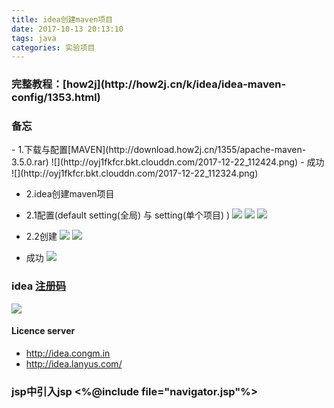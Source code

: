 ```yaml
---
title: idea创建maven项目
date: 2017-10-13 20:13:10
tags: java
categories: 实验项目
---
```


<h3>完整教程：[how2j](http://how2j.cn/k/idea/idea-maven-config/1353.html)</h3>

<h3>备忘</h3>
- 1.下载与配置[MAVEN](http://download.how2j.cn/1355/apache-maven-3.5.0.rar)
![](http://oyj1fkfcr.bkt.clouddn.com/2017-12-22_112424.png)
- 成功
![](http://oyj1fkfcr.bkt.clouddn.com/2017-12-22_112324.png)

- 2.idea创建maven项目

- 2.1配置(default setting(全局) 与 setting(单个项目) )
![](http://oyj1fkfcr.bkt.clouddn.com/2017-12-22_112732.png)
![](http://oyj1fkfcr.bkt.clouddn.com/2017-12-22_112850.png)
![](http://oyj1fkfcr.bkt.clouddn.com/2017-12-22_112817.png)

- 2.2创建
![](http://oyj1fkfcr.bkt.clouddn.com/2017-12-22_113436.png)
![](http://oyj1fkfcr.bkt.clouddn.com/2017-12-22_113425.png)


- 成功
![](http://oyj1fkfcr.bkt.clouddn.com/2017-12-22_112955.png)


### idea  [注册码](https://blog.csdn.net/qq_35246620/article/details/80522720)
![](http://oyj1fkfcr.bkt.clouddn.com/2018-06-22_232948.png)
#### Licence server
- http://idea.congm.in
- http://idea.lanyus.com/

### jsp中引入jsp   <%@include file="navigator.jsp"%>
